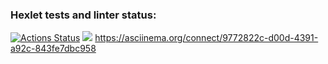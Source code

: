 ### Hexlet tests and linter status:
[![Actions Status](https://github.com/gerakiera/java-project-61/actions/workflows/hexlet-check.yml/badge.svg)](https://github.com/gerakiera/java-project-61/actions)
<a href="https://codeclimate.com/github/gerakiera/java-project-61/maintainability"><img src="https://api.codeclimate.com/v1/badges/224f6d97afebcfe8c5ad/maintainability" /></a>
https://asciinema.org/connect/9772822c-d00d-4391-a92c-843fe7dbc958
